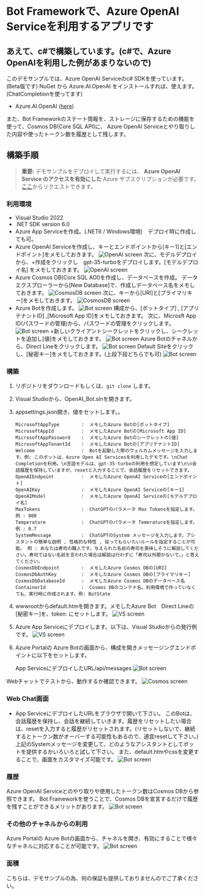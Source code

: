 # Bot Frameworkで、Azure OpenAI Serviceを利用するアプリです
## あえて、c#で構築しています。(c#で、Azure OpenAIを利用した例があまりないので)

このデモサンプルでは、Azure OpenAI Serviceのc# SDKを使っています。(Beta版です)
NuGet から Azure.AI.OpenAI をインストールすれば、使えます。
(ChatCompletionを使ってます)
- Azure.AI.OpenAI ([here](https://www.nuget.org/packages/Azure.AI.OpenAI/1.0.0-beta.5))

また、Bot Frameworkのステート情報を、ストレージに保存するための機能を使って、Cosmos DB(Core SQL API)に、
Azure OpenAI Serviceとやり取りした内容や使ったトークン数を履歴として残します。

## 構築手順

> **重要:** デモサンプルをデプロイして実行するには、 **Azure OpenAI Service のアクセスを有効にした** Azure サブスクリプションが必要です。[ここ](https://aka.ms/oaiapply)からリクエストできます。

### 利用環境
- Visual Studio 2022
- .NET SDK version 6.0
- Azure App Serviceを作成。(.NET6 / Windows環境)　デプロイ時に作成しても可。
- Azure OpenAI Serviceを作成し、キーとエンドポイントから[キー1]と[エンドポイント]をメモしておきます。
![OpenAI screen](OpenAI_Bot/docs/AOAI.jpg)
次に、モデルデプロイから、+作成をクリックし　gpt-35-turboをデプロイします。[モデルデプロイ名] をメモしておきます。
![OpenAI screen](OpenAI_Bot/docs/AOAI1.jpg)
- Azure Cosmos DB(Core SQL AOI)を作成し、データベースを作成。
データエクスプローラーから[New Database]で、作成しデータベース名をメモしておきます。
![CosmosDB screen](OpenAI_Bot/docs/cosmos1.jpg)
次に、キーから[URI]と[プライマリキー]をメモしておきます。
![CosmosDB screen](OpenAI_Bot/docs/cosmos2.jpg)
- Azure Botを作成します。
![Bot screen](OpenAI_Bot/docs/bot1.jpg)
構成から、[ボットタイプ] , [アプリテナントID] ,[Microsoft App ID]をメモしておきます。
次に、Microsft App ID(パスワードの管理)から、パスワードの管理をクリックします。
![Bot screen](OpenAI_Bot/docs/bot2.jpg)
+新しいクライアントシークレットをクリックし、シークレットを追加し[値]をメモしておきます。
![Bot screen](OpenAI_Bot/docs/bot3.jpg)
Azure Botのチャネルから、Direct Lineをクリックします。
![Bot screen](OpenAI_Bot/docs/bot6.jpg)
Default Siteをクリックし、[秘密キー]をメモしておきます。(上段下段どちらでも可)
![Bot screen](OpenAI_Bot/docs/bot7.jpg)


### 構築

1. リポジトリをダウンロードもしくは、`git clone` します。
1. Visual Studioから、OpenAI_Bot.slnを開きます。
1. appsettings.json開き、値をセットします。。
    ```
    MicrosoftAppType        :  メモしたAzure Botの[ボットタイプ] 
    MicrosoftAppId          :  メモしたAzure Botの[Microsoft App ID]
    MicrosoftAppPassword    :  メモしたAzure Botのシークレットの[値]
    MicrosoftAppTenantId    :  メモしたAzure Botの[アプリテナントID]
    Welcome                 :  Botを起動した際のウェルカムメッセージを入力します。例: このボットは、Azure Open AI Servicesを利用したデモです。\nChat Completionを利用。\n言語モデルは、gpt-35-turboの利用を想定しています\n\n会話履歴を保持していますが、resetと入力することで、会話履歴をリセットできます。
    OpenAIEndpoint          :  メモしたAzure OpenAI Serviceの[エンドポイント]
    OpenAIKey               :  メモしたAzure OpenAI Serviceの[キー1] 
    OpenAIModel             :  メモしたAzure OpenAI Serviceの[モデルデプロイ名] 
    MaxTokens               :  ChatGPTのパラメータ Max Tokensを指定します。例 : 800
    Temperature             :  ChatGPTのパラメータ Temeratureを指定します。例 : 0.7
    SystemMessage           :  ChatGPTのSystem メッセージを入力します。アシスタントの簡単な説明 , 性格的な特性 , 従ってもらいたいルールを指定することが可能。 例 : あなたは寿司の職人です。与えられた名前の寿司を美味しそうに解説してください。寿司ではない名前を言われた場合は解説は行わずに「寿司以外聞かないで。」と答えてください。
    CosmosDbEndpoint        :  メモしたAzure Cosmos DBの[URI]
    CosmosDbAuthKey         :  メモしたAzure Cosmos DBの[プライマリキー]
    CosmosDbDatabaseId      :  メモしたAzure Cosmos DBのデータベース名
    ContainerId             :  Cosmos DBのコンテナ名。利用環境で作っていなくても、実行時に作成されます。例: BotState
    ```
1. wwwrootからdefault.htmを開きます。メモしたAzure Bot　Direct Lineの[秘密キー]を、token: にセットします。
![VS screen](OpenAI_Bot/docs/vs1.jpg)
1. Azure App Serviceにデプロイします。以下は、Visual Studioからの発行例です。
![VS screen](OpenAI_Bot/docs/vs.jpg)
1. Azure Portalの Azure Botの画面から、構成を開きメッセージングエンドポイントに以下をセットします。
     
    App ServiceにデプロイしたURL/api/messages
    ![Bot screen](OpenAI_Bot/docs/bot5.jpg)

Webチャットでテストから、動作するか確認できます。
![Cosmos screen](OpenAI_Bot/docs/bot8.jpg)


### Web Chat画面

* App ServiceにデプロイしたURLをブラウザで開いて下さい。
このBotは、会話履歴を保持し、会話を継続していきます。履歴をリセットしたい場合は、resetを入力すると履歴がリセットされます。(リセットしないで、継続するとトークン数がオーバーする可能性もあるので、適宜resetして下さい。)
上記のSystemメッセージを変更して、どのようなアシスタントとしてボットを提供するかいろいろと試して下さい。
また、default.htmやcssを変更することで、画面をカスタマイズ可能です。
![Bot screen](OpenAI_Bot/docs/web.jpg)


### 履歴
Azure OpenAI Serviceとのやり取りや使用したトークン数はCosmos DBから参照できます。
Bot Frameworkを使うことで、Cosmos DBを宣言するだけで履歴を残すことができるメリットがあります。
![Bot screen](OpenAI_Bot/docs/cosmos3.jpg)

### その他のチャネルからの利用
Azure Portalの Azure Botの画面から、チャネルを開き、有効にすることで様々なチャネルに対応することが可能です。
![Bot screen](OpenAI_Bot/docs/ch.jpg)

### 面積
こちらは、デモサンプルの為、何の保証も提供しておりませんのでご了承ください。
